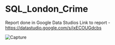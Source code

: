 # SQL_London_Crime

Report done in Google Data Studios Link to report - https://datastudio.google.com/s/jxECOUGdcbs

![Capture](https://user-images.githubusercontent.com/40834093/173853101-d5fbd4f1-4696-48f6-acc3-9ec8eb8664a4.PNG)

